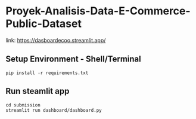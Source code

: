 # Proyek-Analisis-Data-E-Commerce-Public-Dataset
link: https://dasboardecoo.streamlit.app/

## Setup Environment - Shell/Terminal
```
pip install -r requirements.txt
```

## Run steamlit app
```
cd submission
streamlit run dashboard/dashboard.py
```
